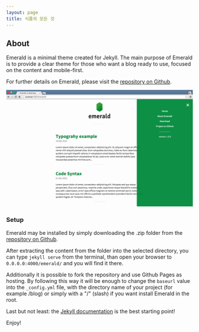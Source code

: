 ```yaml
---
layout: page
title: 식품의 모든 것
---
```

## About
Emerald is a minimal theme created for Jekyll. The main purpose of Emerald is to provide a clear theme for those who want a blog ready to use, focused on the content and mobile-first.

For further details on Emerald, please visit the [repository on Github](https://github.com/KingFelix/emerald/).

![Emerald](img/Emerald01.png "Emerald")

### Setup
Emerald may be installed by simply downloading the .zip folder from the [repository on Github](https://github.com/KingFelix/emerald/archive/master.zip).

After extracting the content from the folder into the selected directory, you can type ``jekyll serve`` from the terminal, than open your browser to ``0.0.0.0:4000/emerald/`` and you will find it there.

Additionally it is possible to fork the repository and use Github Pages as hosting. By following this way it will be enough to change the ``baseurl`` value into the ``_config.yml`` file, with the directory name of your project (for example /blog) or simply with a "/" (slash) if you want install Emerald in the root.

Last but not least: the [Jekyll documentation](http://jekyllrb.com) is the best starting point!

Enjoy!
